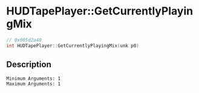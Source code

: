 # HUDTapePlayer::GetCurrentlyPlayingMix
```c
// 0x005d2a40
int HUDTapePlayer::GetCurrentlyPlayingMix(unk p0)
```
## Description
```
Minimum Arguments: 1
Maximum Arguments: 1
```
